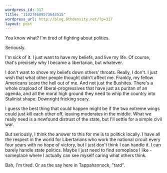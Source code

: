 ```yaml
--- 
wordpress_id: 317
title: "110274689573643515"
wordpress_url: http://blog.6thdensity.net/?p=317
layout: post
---
```

You know what?  I'm tired of fighting about politics.

Seriously.

I'm sick of it.  I just want to have my beliefs, and live my life.  Of course, that's precisely why I became a libertarian, but whatever.

I don't want to shove my beliefs down others' throats.  Really, I don't.  I just wish that what other people thought didn't affect me.  Frankly, my fellow Americans scare the hell out of me.  And not just the Bushites.  There's a whole crapload of liberal-progressives that have just as puritan of an agenda, and all the moral high ground they need to whip the country into Stalinist shape.  Downright fricking scary.

I guess the best thing that could happen might be if the two extreme wings could just kill each other off, leaving moderates in the middle.  What we really need is a newfound distrust of the state, but I'll settle for a simple civil war.

But seriously, I think the answer to this for me is to politick locally.  I have all the respect in the world for Libertarians who work the national circuit every four years with no hope of victory, but I just don't think I can handle it.  I can barely handle state politics.  Maybe I just need to find someplace I like - someplace where I actually can see myself caring what others think.

Bah, I'm tired.  Or as the say here in Tappahannock, "tard".
